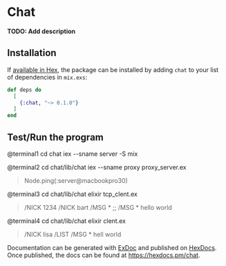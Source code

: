 # Chat

**TODO: Add description**

## Installation

If [available in Hex](https://hex.pm/docs/publish), the package can be installed
by adding `chat` to your list of dependencies in `mix.exs`:

```elixir
def deps do
  [
    {:chat, "~> 0.1.0"}
  ]
end
```

## Test/Run the program

@terminal1
cd chat
iex --sname server -S mix

@terminal2
cd chat/lib/chat
iex --sname proxy proxy_server.ex

> Node.ping(:server@macbookpro30)

@terminal3
cd chat/lib/chat
elixir tcp_clent.ex

> /NICK 1234
> /NICK bart
> /MSG * ;;
> /MSG * hello world

@terminal4
cd chat/lib/chat
elixir clent.ex

> /NICK lisa
> /LIST
> /MSG * hell world


Documentation can be generated with [ExDoc](https://github.com/elixir-lang/ex_doc)
and published on [HexDocs](https://hexdocs.pm). Once published, the docs can
be found at <https://hexdocs.pm/chat>.

